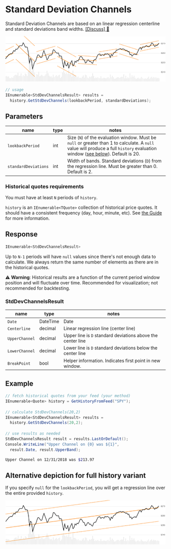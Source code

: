 # Standard Deviation Channels

Standard Deviation Channels are based on an linear regression centerline and standard deviations band widths.
[[Discuss] :speech_balloon:](https://github.com/DaveSkender/Stock.Indicators/discussions/368 "Community discussion about this indicator")

![image](chart.png)

```csharp
// usage
IEnumerable<StdDevChannelsResult> results =
  history.GetStdDevChannels(lookbackPeriod, standardDeviations);  
```

## Parameters

| name | type | notes
| -- |-- |--
| `lookbackPeriod` | int | Size (`N`) of the evaluation window.  Must be `null` or greater than 1 to calculate.  A `null` value will produce a full `history` evaluation window ([see below](#alternative-depiction-for-full-history-variant)).  Default is 20.
| `standardDeviations` | int | Width of bands.  Standard deviations (`D`) from the regression line.  Must be greater than 0.  Default is 2.

### Historical quotes requirements

You must have at least `N` periods of `history`.

`history` is an `IEnumerable<TQuote>` collection of historical price quotes.  It should have a consistent frequency (day, hour, minute, etc).  See [the Guide](../../docs/GUIDE.md) for more information.

## Response

```csharp
IEnumerable<StdDevChannelsResult>
```

Up to `N-1` periods will have `null` values since there's not enough data to calculate.  We always return the same number of elements as there are in the historical quotes.

:warning: **Warning**: Historical results are a function of the current period window position and will fluctuate over time.  Recommended for visualization; not recommended for backtesting.

### StdDevChannelsResult

| name | type | notes
| -- |-- |--
| `Date` | DateTime | Date
| `Centerline` | decimal | Linear regression line (center line)
| `UpperChannel` | decimal | Upper line is `D` standard deviations above the center line
| `LowerChannel` | decimal | Lower line is `D` standard deviations below the center line
| `BreakPoint` | bool | Helper information.  Indicates first point in new window.

## Example

```csharp
// fetch historical quotes from your feed (your method)
IEnumerable<Quote> history = GetHistoryFromFeed("SPY");

// calculate StdDevChannels(20,2)
IEnumerable<StdDevChannelsResult> results =
  history.GetStdDevChannels(20,2);

// use results as needed
StdDevChannelsResult result = results.LastOrDefault();
Console.WriteLine("Upper Channel on {0} was ${1}",
  result.Date, result.UpperBand);
```

```bash
Upper Channel on 12/31/2018 was $213.97
```

## Alternative depiction for full history variant

If you specify `null` for the `lookbackPeriod`, you will get a regression line over the entire provided `history`.

![image](chart-full.png)
